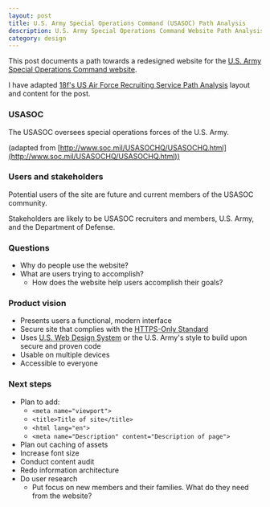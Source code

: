 ```yaml
---
layout: post
title: U.S. Army Special Operations Command (USASOC) Path Analysis 
description: U.S. Army Special Operations Command Website Path Analysis and Redesign
category: design
---
```


This post documents a path towards a redesigned website for the [U.S. Army Special Operations Command website](http://www.soc.mil/).

I have adapted [18f's US Air Force Recruiting Service Path Analysis](https://github.com/18F/afrs-pa/blob/master/README.md) layout and content for the post.

### USASOC

The USASOC oversees special operations forces of the U.S. Army.

(adapted from [http://www.soc.mil/USASOCHQ/USASOCHQ.html](http://www.soc.mil/USASOCHQ/USASOCHQ.html))

### Users and stakeholders

Potential users of the site are future and current members of the USASOC community.

Stakeholders are likely to be USASOC recruiters and members, U.S. Army, and the Department of Defense.

### Questions

- Why do people use the website?
- What are users trying to accomplish?
    - How does the website help users accomplish their goals?

### Product vision

- Presents users a functional, modern interface
- Secure site that complies with the [HTTPS-Only Standard](https://https.cio.gov/)
- Uses [U.S. Web Design System](https://designsystem.digital.gov/) or the U.S. Army's style to build upon secure and proven code
- Usable on multiple devices
- Accessible to everyone

### Next steps

- Plan to add:
    -  ```<meta name="viewport">```
    - ```<title>Title of site</title>```
    - ```<html lang="en">```
    - ```<meta name="Description" content="Description of page">```
- Plan out caching of assets
- Increase font size
- Conduct content audit
- Redo information architecture
- Do user research
    - Put focus on new members and their families. What do they need from the website?